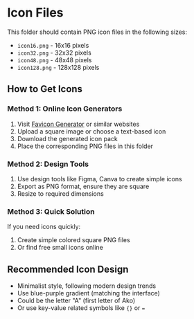 # Icon Files

This folder should contain PNG icon files in the following sizes:

- `icon16.png` - 16x16 pixels
- `icon32.png` - 32x32 pixels
- `icon48.png` - 48x48 pixels
- `icon128.png` - 128x128 pixels

## How to Get Icons

### Method 1: Online Icon Generators
1. Visit [Favicon Generator](https://favicon.io) or similar websites
2. Upload a square image or choose a text-based icon
3. Download the generated icon pack
4. Place the corresponding PNG files in this folder

### Method 2: Design Tools
1. Use design tools like Figma, Canva to create simple icons
2. Export as PNG format, ensure they are square
3. Resize to required dimensions

### Method 3: Quick Solution
If you need icons quickly:
1. Create simple colored square PNG files
2. Or find free small icons online

## Recommended Icon Design
- Minimalist style, following modern design trends
- Use blue-purple gradient (matching the interface)
- Could be the letter "A" (first letter of Ako)
- Or use key-value related symbols like `{}` or `=`